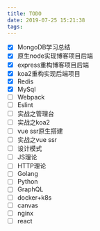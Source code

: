 ```yaml
---
title: TODO
date: 2019-07-25 15:21:38
tags:
---
```


* [x] MongoDB学习总结
* [x] 原生node实现博客项目后端
* [x] express重构博客项目后端
* [x] koa2重构实现后端项目
* [x] Redis
* [x] MySql
* [ ] Webpack
* [ ] Eslint
* [ ] 实战之管理台
* [ ] 实战之koa2
* [ ] vue ssr原生搭建
* [ ] 实战之vue ssr
* [ ] 设计模式
* [ ] JS理论
* [ ] HTTP理论
* [ ] Golang
* [ ] Python
* [ ] GraphQL
* [ ] docker+k8s
* [ ] canvas
* [ ] nginx
* [ ] react